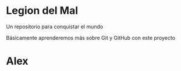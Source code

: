 # Legion del Mal
Un repositorio para conquistar el mundo

Básicamente aprenderemos más sobre Git y GitHub con este proyecto

# Alex
